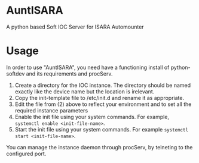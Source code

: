 
AuntISARA
=========

A python based Soft IOC Server for ISARA Automounter

Usage
=====
In order to use "AuntISARA", you need have a functioning install of python-softdev and its requirements and procServ.
 
1. Create a directory for the IOC instance. The directory should be named exactly like the device name but the location
   is irelevant. 
2. Copy the init-template file to /etc/init.d and rename it as appropriate.
3. Edit the file from (2) above to reflect your environment and to set all the required instance parameters
4. Enable the init file using your system commands. For example, `systemctl enable <init-file-name>`.
5. Start the init file using your system commands. For example `systemctl start <init-file-name>`.

You can manage the instance daemon through procServ, by telneting to the configured port. 

